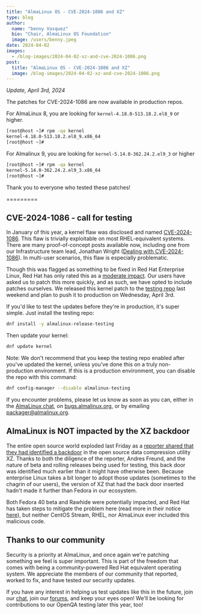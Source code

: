 ```yaml
---
title: "AlmaLinux OS - CVE-2024-1086 and XZ"
type: blog
author:
  name: "benny Vasquez"
  bio: "Chair, AlmaLinux OS Foundation"
  image: /users/benny.jpeg
date: 2024-04-02
images:
  - /blog-images/2024-04-02-xz-and-cve-2024-1086.png
post:
  title: "AlmaLinux OS - CVE-2024-1086 and XZ"
  image: /blog-images/2024-04-02-xz-and-cve-2024-1086.png
---
```


_Update, April 3rd, 2024_

The patches for CVE-2024-1086 are now available in production repos.

For AlmaLinux 8, you are looking for `kernel-4.18.0-513.18.2.el8_9` or higher.

```bash
[root@host ~]# rpm -qa kernel
kernel-4.18.0-513.18.2.el8_9.x86_64
[root@host ~]#
```

For Almalinux 9, you are looking for `kernel-5.14.0-362.24.2.el9_3` or higher

```bash
[root@host ~]# rpm -qa kernel
kernel-5.14.0-362.24.2.el9_3.x86_64
[root@host ~]#
```

Thank you to everyone who tested these patches!

=========

## CVE-2024-1086 - call for testing

In January of this year, a kernel flaw was disclosed and named [CVE-2024-1086](https://nvd.nist.gov/vuln/detail/CVE-2024-1086). This flaw is trivially exploitable on most RHEL-equivalent systems. There are many proof-of-concept posts available now, including one from our Infrastructure team lead, Jonathan Wright ([Dealing with CVE-2024-1086](https://jonathanspw.com/posts/2024-03-31-dealing-with-cve-2024-1086/)). In multi-user scenarios, this flaw is especially problematic.

Though this was flagged as something to be fixed in Red Hat Enterprise Linux, Red Hat has only rated this as a [moderate impact](https://access.redhat.com/security/cve/CVE-2024-1086). Our users have asked us to patch this more quickly, and as such, we have opted to include patches ourselves. We released this kernel patch to the [testing repo](https://almalinux.org/blog/new-repositories-for-almalinux-os-synergy-and-testing/) last weekend and plan to push it to production on Wednesday, April 3rd.

If you'd like to test the updates before they're in production, it's super simple. Just install the testing repo:

```bash
dnf install -y almalinux-release-testing
```

Then update your kernel:

```bash
dnf update kernel
```

Note: We don't recommend that you keep the testing repo enabled after you've updated the kernel, unless you've done this on a truly non-production environment. If this is a production environment, you can disable the repo with this command:

```bash
dnf config-manager --disable almalinux-testing
```

If you encounter problems, please let us know as soon as you can, either in the [AlmaLinux chat](https://chat.almalinux.org), on [bugs.almalinux.org](https://bugs.almalinux.org), or by emailing [packager@almalinux.org](packager@almalinux.org).

## AlmaLinux is NOT impacted by the XZ backdoor

The entire open source world exploded last Friday as a [reporter shared that they had identified a backdoor](https://www.openwall.com/lists/oss-security/2024/03/29/4) in the open source data compression utility XZ. Thanks to both the diligence of the reporter, Andres Freund, and the nature of beta and rolling releases being used for testing, this back door was identified much earlier than it might have otherwise been. Because enterprise Linux takes a bit longer to adopt those updates (sometimes to the chagrin of our users), the version of XZ that had the back door inserted hadn't made it further than Fedora in our ecosystem.

Both Fedora 40 beta and Rawhide were potentially impacted, and Red Hat has taken steps to mitigate the problem here (read more in their notice [here](https://www.redhat.com/en/blog/urgent-security-alert-fedora-41-and-rawhide-users)), but neither CentOS Stream, RHEL, nor AlmaLinux ever included this malicious code.

## Thanks to our community

Security is a priority at AlmaLinux, and once again we're patching something we feel is super important. This is part of the freedom that comes with being a community-powered Red Hat equivalent operating system. We appreciate the members of our community that reported, worked to fix, and have tested our security updates.

If you have any interest in helping us test updates like this in the future, join our [chat](https://chat.almalinux.org), join our [forums](https://forums.almalinux.org/), and keep your eyes open! We'll be looking for contributions to our OpenQA testing later this year, too!
